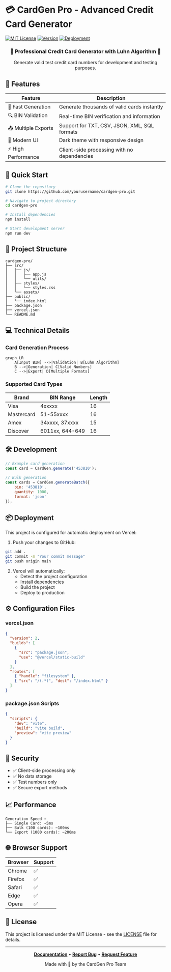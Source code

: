 # 💳 CardGen Pro - Advanced Credit Card Generator

[![MIT License](https://img.shields.io/badge/License-MIT-a252ff.svg?style=for-the-badge)](https://choosealicense.com/licenses/mit/)
[![Version](https://img.shields.io/badge/version-2.0.0-a252ff.svg?style=for-the-badge)](https://github.com/yourusername/cardgen-pro)
[![Deployment](https://img.shields.io/badge/deployment-vercel-black.svg?style=for-the-badge)](https://vercel.com)

<div align="center">
  <h3>🌟 Professional Credit Card Generator with Luhn Algorithm 🌟</h3>
  <p>Generate valid test credit card numbers for development and testing purposes.</p>
</div>

## 🎯 Features

| Feature | Description |
|---------|------------|
| 🚀 Fast Generation | Generate thousands of valid cards instantly |
| 🔍 BIN Validation | Real-time BIN verification and information |
| 📤 Multiple Exports | Support for TXT, CSV, JSON, XML, SQL formats |
| 🎨 Modern UI | Dark theme with responsive design |
| ⚡ High Performance | Client-side processing with no dependencies |

## 🚀 Quick Start

```bash
# Clone the repository
git clone https://github.com/yourusername/cardgen-pro.git

# Navigate to project directory
cd cardgen-pro

# Install dependencies
npm install

# Start development server
npm run dev
```

## 📁 Project Structure

```
cardgen-pro/
├── src/
│   ├── js/
│   │   ├── app.js
│   │   └── utils/
│   ├── styles/
│   │   └── styles.css
│   └── assets/
├── public/
│   └── index.html
├── package.json
├── vercel.json
└── README.md
```

## 💻 Technical Details

### Card Generation Process
```mermaid
graph LR
    A[Input BIN] -->|Validation| B[Luhn Algorithm]
    B -->|Generation| C[Valid Numbers]
    C -->|Export| D[Multiple Formats]
```

### Supported Card Types

| Brand | BIN Range | Length |
|-------|-----------|---------|
| Visa | 4xxxxx | 16 |
| Mastercard | 51-55xxxx | 16 |
| Amex | 34xxxx, 37xxxx | 15 |
| Discover | 6011xx, 644-649 | 16 |

## 🛠️ Development

```javascript
// Example card generation
const card = CardGen.generate('453810');

// Bulk generation
const cards = CardGen.generateBatch({
    bin: '453810',
    quantity: 1000,
    format: 'json'
});
```

## 📦 Deployment

This project is configured for automatic deployment on Vercel:

1. Push your changes to GitHub:
```bash
git add .
git commit -m "Your commit message"
git push origin main
```

2. Vercel will automatically:
   - Detect the project configuration
   - Install dependencies
   - Build the project
   - Deploy to production

## ⚙️ Configuration Files

### vercel.json
```json
{
  "version": 2,
  "builds": [
    {
      "src": "package.json",
      "use": "@vercel/static-build"
    }
  ],
  "routes": [
    { "handle": "filesystem" },
    { "src": "/(.*)", "dest": "/index.html" }
  ]
}
```

### package.json Scripts
```json
{
  "scripts": {
    "dev": "vite",
    "build": "vite build",
    "preview": "vite preview"
  }
}
```

## 🔐 Security

- ✅ Client-side processing only
- ✅ No data storage
- ✅ Test numbers only
- ✅ Secure export methods

## 📈 Performance

```
Generation Speed ⚡
├── Single Card: ~5ms
├── Bulk (100 cards): ~100ms
└── Export (1000 cards): ~200ms
```

## 🌐 Browser Support

| Browser | Support |
|---------|----------|
| Chrome | ✅ |
| Firefox | ✅ |
| Safari | ✅ |
| Edge | ✅ |
| Opera | ✅ |

## 📄 License

This project is licensed under the MIT License - see the [LICENSE](LICENSE) file for details.

---

<div align="center">
  
**[Documentation](https://github.com/yourusername/cardgen-pro/wiki)** • **[Report Bug](https://github.com/yourusername/cardgen-pro/issues)** • **[Request Feature](https://github.com/yourusername/cardgen-pro/issues)**

Made with 💜 by the CardGen Pro Team

</div> 